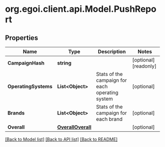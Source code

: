 
# org.egoi.client.api.Model.PushReport

## Properties

Name | Type | Description | Notes
------------ | ------------- | ------------- | -------------
**CampaignHash** | **string** |  | [optional] [readonly] 
**OperatingSystems** | **List&lt;Object&gt;** | Stats of the campaign for each operating system | [optional] 
**Brands** | **List&lt;Object&gt;** | Stats of the campaign for each brand | [optional] 
**Overall** | [**OverallOverall**](OverallOverall.md) |  | [optional] 

[[Back to Model list]](../README.md#documentation-for-models)
[[Back to API list]](../README.md#documentation-for-api-endpoints)
[[Back to README]](../README.md)

